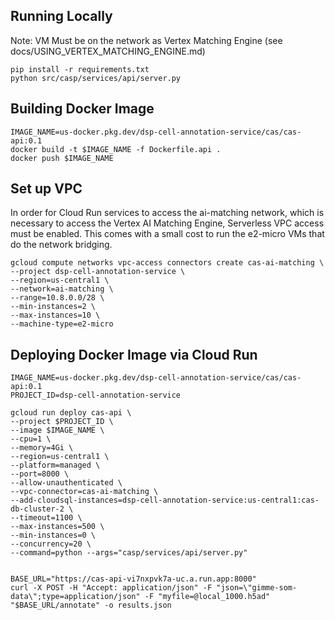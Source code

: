 ## Running Locally

Note: VM Must be on the network as Vertex Matching Engine (see docs/USING_VERTEX_MATCHING_ENGINE.md)

```
pip install -r requirements.txt
python src/casp/services/api/server.py
```

## Building Docker Image

```
IMAGE_NAME=us-docker.pkg.dev/dsp-cell-annotation-service/cas/cas-api:0.1
docker build -t $IMAGE_NAME -f Dockerfile.api .
docker push $IMAGE_NAME
```
## Set up VPC 
In order for Cloud Run services to access the ai-matching network, which is necessary to access the Vertex AI Matching Engine, Serverless VPC access must be enabled.  This comes with a small cost to run the e2-micro VMs that do the network bridging.

```
gcloud compute networks vpc-access connectors create cas-ai-matching \
--project dsp-cell-annotation-service \
--region=us-central1 \
--network=ai-matching \
--range=10.8.0.0/28 \
--min-instances=2 \
--max-instances=10 \
--machine-type=e2-micro
```

## Deploying Docker Image via Cloud Run
```
IMAGE_NAME=us-docker.pkg.dev/dsp-cell-annotation-service/cas/cas-api:0.1
PROJECT_ID=dsp-cell-annotation-service

gcloud run deploy cas-api \
--project $PROJECT_ID \
--image $IMAGE_NAME \
--cpu=1 \
--memory=4Gi \
--region=us-central1 \
--platform=managed \
--port=8000 \
--allow-unauthenticated \
--vpc-connector=cas-ai-matching \
--add-cloudsql-instances=dsp-cell-annotation-service:us-central1:cas-db-cluster-2 \
--timeout=1100 \
--max-instances=500 \
--min-instances=0 \
--concurrency=20 \
--command=python --args="casp/services/api/server.py"


BASE_URL="https://cas-api-vi7nxpvk7a-uc.a.run.app:8000"
curl -X POST -H "Accept: application/json" -F "json=\"gimme-som-data\";type=application/json" -F "myfile=@local_1000.h5ad" "$BASE_URL/annotate" -o results.json
